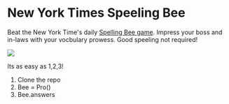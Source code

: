 # New York Times Speeling Bee
Beat the New York Time's daily [Spelling Bee game](https://www.nytimes.com/puzzles/spelling-bee?campaignId=4YLLF&gclid=CjwKCAjwgbLzBRBsEiwAXVIygFItz9Eu1olAlhip6t4Y6Pl-WeLw0vvMCpwp9s0qLuCZM_9BJ3is4hoCXQ8QAvD_BwE&gclsrc=aw.ds). Impress your boss and in-laws with your vocbulary prowess. Good speeling not required!

![](http://www.jeanyoungkim.com/projects/assets/bee/spelling-bee.png)


Its as easy as 1,2,3!
1. Clone the repo
2. Bee = Pro()
3. Bee.answers
